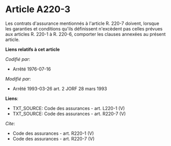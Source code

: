 # Article A220-3

Les contrats d'assurance mentionnés à l'article R. 220-7 doivent, lorsque les garanties et conditions qu'ils définissent
n'excèdent pas celles prévues aux articles R. 220-1 à R. 220-6, comporter les clauses annexées au présent article.

**Liens relatifs à cet article**

_Codifié par_:

  - Arrêté 1976-07-16

_Modifié par_:

  - Arrêté 1993-03-26 art. 2 JORF 28 mars 1993

**Liens**:

  - TXT_SOURCE: Code des assurances - art. L220-1 (V)
  - TXT_SOURCE: Code des assurances - art. R220-7 (V)

_Cite_:

  - Code des assurances - art. R220-1 (V)
  - Code des assurances - art. R220-7 (V)
